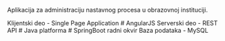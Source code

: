 Aplikacija za administraciju nastavnog procesa u obrazovnoj instituciji.


Klijentski deo - Single Page Application # AngularJS
Serverski deo - REST API # Java platforma # SpringBoot radni okvir Baza podataka - MySQL
